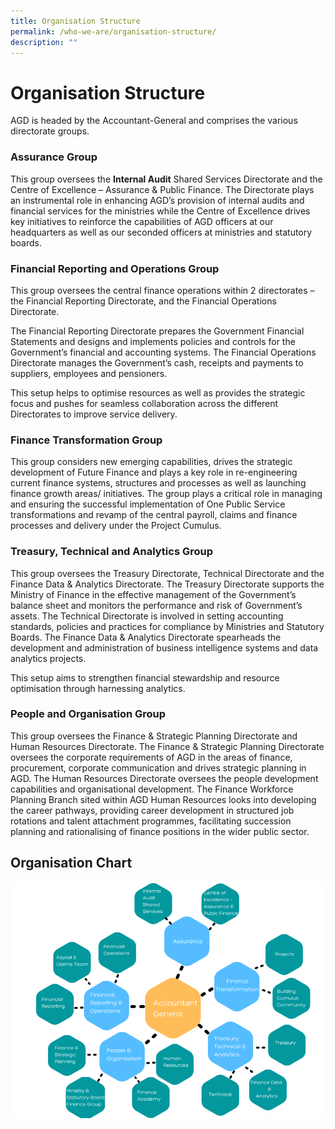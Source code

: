 ```yaml
---
title: Organisation Structure
permalink: /who-we-are/organisation-structure/
description: ""
---
```

Organisation Structure
======================

AGD is headed by the Accountant-General and comprises the various directorate groups.

### Assurance Group

This group oversees the **Internal Audit** Shared Services Directorate and the Centre of Excellence – Assurance & Public Finance. The Directorate plays an instrumental role in enhancing AGD’s provision of internal audits and financial services for the ministries while the Centre of Excellence drives key initiatives to reinforce the capabilities of AGD officers at our headquarters as well as our seconded officers at ministries and statutory boards. 

### Financial Reporting and Operations Group

This group oversees the central finance operations within 2 directorates – the Financial Reporting Directorate, and the Financial Operations Directorate.  
  
The Financial Reporting Directorate prepares the Government Financial Statements and designs and implements policies and controls for the Government’s financial and accounting systems. The Financial Operations Directorate manages the Government’s cash, receipts and payments to suppliers, employees and pensioners.   
  
This setup helps to optimise resources as well as provides the strategic focus and pushes for seamless collaboration across the different Directorates to improve service delivery. 

### Finance Transformation Group

This group considers new emerging capabilities, drives the strategic development of Future Finance and plays a key role in re-engineering current finance systems, structures and processes as well as launching finance growth areas/ initiatives. The group plays a critical role in managing and ensuring the successful implementation of One Public Service transformations and revamp of the central payroll, claims and finance processes and delivery under the Project Cumulus.  

### Treasury, Technical and Analytics Group

This group oversees the Treasury Directorate, Technical Directorate and the Finance Data & Analytics Directorate. The Treasury Directorate supports the Ministry of Finance in the effective management of the Government’s balance sheet and monitors the performance and risk of Government’s assets. The Technical Directorate is involved in setting accounting standards, policies and practices for compliance by Ministries and Statutory Boards. The Finance Data & Analytics Directorate spearheads the development and administration of business intelligence systems and data analytics projects.  
  
This setup aims to strengthen financial stewardship and resource optimisation through harnessing analytics. 

### People and Organisation Group

This group oversees the Finance & Strategic Planning Directorate and Human Resources Directorate. The Finance & Strategic Planning Directorate oversees the corporate requirements of AGD in the areas of finance, procurement, corporate communication and drives strategic planning in AGD. The Human Resources Directorate oversees the people development capabilities and organisational development. The Finance Workforce Planning Branch sited within AGD Human Resources looks into developing the career pathways, providing career development in structured job rotations and talent attachment programmes, facilitating succession planning and rationalising of finance positions in the wider public sector.

Organisation Chart
------------------
![Organisation Structure](/images/Who%20We%20Are/organisationstructure.png)